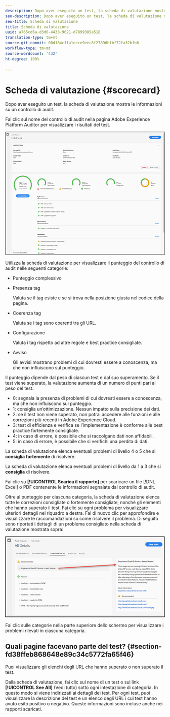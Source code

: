 ```yaml
---
description: Dopo aver eseguito un test, la scheda di valutazione mostra le informazioni su un controllo di audit.
seo-description: Dopo aver eseguito un test, la scheda di valutazione mostra le informazioni su un controllo di audit.
seo-title: Scheda di valutazione
title: Scheda di valutazione
uuid: a765cd6a-d3d6-4438-9621-d7899385a518
translation-type: tm+mt
source-git-commit: 00d184c1fa1eece9eec8f27896bfbf72fa32bfb6
workflow-type: tm+mt
source-wordcount: '432'
ht-degree: 100%

---
```



# Scheda di valutazione {#scorecard}

Dopo aver eseguito un test, la scheda di valutazione mostra le informazioni su un controllo di audit.

Fai clic sul nome del controllo di audit nella pagina Adobe Experience Platform Auditor per visualizzare i risultati del test.

![](assets/report.png)

Utilizza la scheda di valutazione per visualizzare il punteggio del controllo di audit nelle seguenti categorie:

* Punteggio complessivo
* Presenza tag

   Valuta se il tag esiste e se si trova nella posizione giusta nel codice della pagina.
* Coerenza tag

   Valuta se i tag sono coerenti tra gli URL.
* Configurazione

   Valuta i tag rispetto ad altre regole e best practice consigliate.
* Avviso

   Gli avvisi mostrano problemi di cui dovresti essere a conoscenza, ma che non influiscono sul punteggio.

Il punteggio dipende dal peso di ciascun test e dal suo superamento. Se il test viene superato, la valutazione aumenta di un numero di punti pari al peso del test.

* 0: segnala la presenza di problemi di cui dovresti essere a conoscenza, ma che non influiscono sul punteggio.
* 1: consiglia un’ottimizzazione. Nessun impatto sulla precisione dei dati.
* 2: se il test non viene superato, non potrai accedere alle funzioni e alle correzioni più recenti in Adobe Experience Cloud.
* 3: test di efficienza e verifica se l’implementazione è conforme alle best practice fortemente consigliate.
* 4: in caso di errore, è possibile che si raccolgano dati non affidabili.
* 5: in caso di errore, è possibile che si verifichi una perdita di dati.

La scheda di valutazione elenca eventuali problemi di livello 4 o 5 che si **consiglia fortemente** di risolvere.

La scheda di valutazione elenca eventuali problemi di livello da 1 a 3 che si **consiglia** di risolvere.

Fai clic su **[!UICONTROL Scarica il rapporto]** per scaricare un file [!DNL Excel] o PDF contenente le informazioni segnalate dal controllo di audit.

Oltre al punteggio per ciascuna categoria, la scheda di valutazione elenca tutte le correzioni consigliate o fortemente consigliate, nonché gli elementi che hanno superato il test. Fai clic su ogni problema per visualizzare ulteriori dettagli nel riquadro a destra. Fai di nuovo clic per approfondire e visualizzare le raccomandazioni su come risolvere il problema. Di seguito sono riportati i dettagli di un problema consigliato nella scheda di valutazione mostrata sopra:

![](assets/report-issue-details.png)

Fai clic sulle categorie nella parte superiore dello schermo per visualizzare i problemi rilevati in ciascuna categoria.

## Quali pagine facevano parte del test? {#section-fd38ffeb868648e89c34c5772fa65f46}

Puoi visualizzare gli elenchi degli URL che hanno superato o non superato il test.

Dalla scheda di valutazione, fai clic sul nome di un test o sul link **[!UICONTROL See All]** (Vedi tutto) sotto ogni intestazione di categoria. In questo modo si viene indirizzati ai dettagli dei test. Per ogni test, puoi visualizzare la descrizione del test e un elenco degli URL i cui test hanno avuto esito positivo o negativo. Queste informazioni sono incluse anche nei rapporti scaricati.
